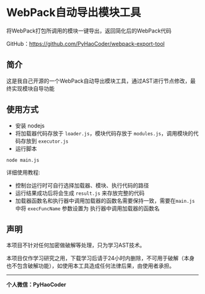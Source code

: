 # WebPack自动导出模块工具

将WebPack打包所调用的模块一键导出，返回简化后的WebPack代码

GitHub：https://github.com/PyHaoCoder/webpack-export-tool

## 简介

这是我自己开源的一个WebPack自动导出模块工具，通过AST进行节点修改，最终实现模块自导功能

## 使用方式

* 安装 nodejs
* 将加载器代码存放于 `loader.js`，模块代码存放于 `modules.js`，调用模块的代码存放到 `executor.js`
* 运行脚本

```shell
node main.js
```

详细使用教程:

* 控制台运行时可自行选择加载器、模块、执行代码的路径
* 运行结果成功后将会生成 `result.js` 来存放完整的代码
* 加载器函数名和执行器中调用加载器的函数名需要保持一致，需要在`main.js`中将 `execFuncName` 参数设置为 执行器中调用加载器的函数名

## 声明

本项目不针对任何加密做破解等处理，只为学习AST技术。

本项目仅作学习研究之用，下载学习后请于24小时内删除，不可用于破解（本身也不包含破解功能），如使用本工具造成任何法律后果，由使用者承担。


---
**个人微信：PyHaoCoder**
